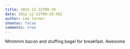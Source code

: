 ```yaml
---
title: 2012-12-22T09-29
date: 2012-12-22T09:29:56Z
author: Lee Turner
showtoc: false
comments: true
---
```


Mmmmm bacon and stuffing bagel for breakfast. Awesome

